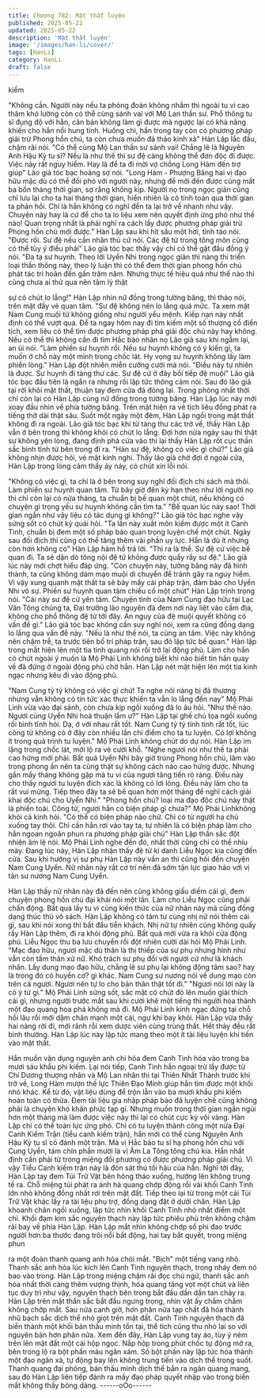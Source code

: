```yaml
---
title: Chương 782: Mật thất luyện
published: 2025-05-22
updated: 2025-05-22
description: 'Mật thất luyện'
image: '/images/han-li/cover/'
tags: [HanLi]
category: HanLi
draft: false
---
```


kiếm

"Không cần. Người này nếu ta phỏng đoán không nhầm thì ngoài
tu vi cao thâm khó lường còn có thể cùng sánh vai với Mộ Lan
thần sư. Phổ thông tu sĩ đụng độ với hắn, căn bản không làm gì
được mà ngược lại có khả năng khiến cho hắn nổi hung tính.
Huống chi, hắn trong tay còn có phương pháp giải trừ Phong hồn
chú, ta còn chưa muốn đả thảo kinh xà" Hàn Lập lắc đầu, chậm
rãi nói.
"Có thể cùng Mộ Lan thần sư sánh vai! Chẳng lẽ là Nguyên Anh
Hậu Kỳ tu sĩ? Nếu là như thế thì sư đệ càng không thể đơn độc đi
được. Việc này rất nguy hiểm. Hay là để ta đi mời vợ chồng Long
Hàm đến trợ giúp" Lão giả tóc bạc hoảng sợ nói.
"Long Hàm - Phượng Băng hai vị đạo hữu mặc dù có thể đối phó
với người này, nhưng để mời đến được cũng mất ba bốn tháng
thời gian, sợ rằng không kịp. Người nọ trong ngọc giản cũng chỉ
lưu lại cho ta hai tháng thời gian, hiển nhiên là có tính toán qua
thời gian ta phản hồi. Chỉ là hắn không có nghĩ đến ta lại trở về
nhanh như vậy. Chuyện này hay là cứ để cho ta lo liệu xem nên
quyết định ứng phó như thế nào! Quan trọng nhất là phải nghĩ ra
cách lấy được phương pháp giải trừ Phong hồn chú mới được."
Hàn Lập sau khi hít sâu một hơi, tỉnh táo nói.
"Được rồi. Sư đệ nếu cần nhân thủ cứ nói. Các đệ tử trong tông
môn cũng có thể tùy ý điều phái" Lão giả tóc bạc thấy vậy chỉ có
thể gật đầu đồng ý nói.
"Đa tạ sư huynh. Theo lời Uyển Nhi trong ngọc giản thì nàng thi
triển loại thần thông này, theo lý luận thì có thể đem thời gian
phong hồn chú phát tác trì hoãn đến gần trăm năm. Nhưng thực
tế hiệu quả như thế nào thì cũng chưa ai thử qua nên tâm lý thật

sự có chút lo lắng!" Hàn Lập nhìn nữ đồng trong tường băng, thì
thào nói, trên mặt đầy vẻ quan tâm.
"Sư đệ không nên lo lắng quá mức. Ta xem mặt Nam Cung muội
tử không giống như người yểu mệnh. Kiếp nạn này nhất định có
thể vượt qua. Để ta ngay hôm nay đi tìm kiếm một số thượng cổ
điển tịch, xem liệu có thể tìm được phương pháp phá giải độc chú
này hay không. Nếu có thể thì không cần đi tìm Hắc bào nhân nọ
Lão giả sau khi ngẫm lại, an ủi nói.
"Làm phiền sư huynh rồi. Nếu sư huynh không có ý kiến gì, ta
muốn ở chỗ này một mình trong chốc lát. Hy vọng sư huynh
không lấy làm phiền lòng." Hàn Lập đột nhiên miễn cưỡng cười
mà nói.
"Điều này tự nhiên là được. Sư huynh đi tàng thư các. Sư đệ cứ
ở đây bồi tiếp đệ muội" Lão giả tóc bạc đầu tiên là ngẩn ra nhưng
rồi lập tức thông cảm nói.
Sau đó lão giả tại rời khỏi mật thất, thuận tay đem cửa đá đóng
lại.
Trong phòng nhất thời chỉ còn lại có Hàn Lập cùng nữ đồng trong
tường băng.
Hàn Lập lúc này mới xoay đầu nhìn về phía tường băng. Trên mặt
hiện ra vẻ tịch liêu đồng phát ra tiếng thở dài thật sâu.
Suốt một ngày một đêm, Hàn Lập ngồi trong mật thất không đi ra
ngoài.
Lão giả tóc bạc khi từ tàng thư các trở về, thấy Hàn Lập vẫn ở bên
trong thì không khỏi có chút lo lắng. Đợi hơn nửa ngày sau thì thật
sự không yên lòng, đang định phá cửa vào thì lại thấy Hàn Lập rốt
cục thần sắc bình tĩnh từ bên trong đi ra. "Hàn sư đệ, không có
việc gì chứ?" Lão giả không nhịn được hỏi, vẻ mặt kinh nghi.
Thấy lão giả chờ đợi ở ngoài cửa, Hàn Lập trong lòng cảm thấy áy
náy, có chút xin lỗi nói.

"Không có việc gì, ta chỉ là ở bên trong suy nghĩ đối địch chi sách
mà thôi. Làm phiền sư huynh quan tâm. Từ bây giờ đến kỳ hạn
theo như lời người nọ thì chỉ còn lại có nửa tháng, ta chuẩn bị bế
quan một chút, nếu không có chuyện gì trọng yếu sư huynh
không cần tìm ta."
"Bế quan lúc này sao! Thời gian ngắn như vậy liệu có tác dụng gì
không?" Lão giả tóc bạc nghe vậy sửng sốt có chút kỳ quái hỏi.
"Ta lần này xuất môn kiếm được một ít Canh Tinh, chuẩn bị đem
một số pháp bảo quan trọng luyện chế một chút. Ngày sau đối
địch thì cũng có thể tăng thêm vài phần uy lực. Hẳn là dù ít nhưng
còn hơn không có" Hàn Lập hàm hồ trả lời.
"Thì ra là thế. Sư đệ cứ việc bế quan đi. Ta sẽ dặn dò tông nội đệ
tử không được quấy rầy sư đệ." Lão giả lúc này mới chợt hiểu
đáp ứng.
"Còn chuyện này, tường băng này đã hình thành, ta cũng không
dám mạo muội di chuyển để tránh gây ra nguy hiểm. Vì vậy xung
quanh mật thất ta sẽ bày mấy cái pháp trận, đảm bảo cho Uyển
Nhi vô sự. Phiền sư huynh quan tâm chiếu cố một chút" Hàn Lập
trịnh trọng nói.
"Cái này sư đệ cứ yên tâm. Chuyện tình của Nam Cung đạo hữu
tại Lạc Vân Tông chúng ta, Đại trưởng lão nguyên đã đem nơi
này liệt vào cấm địa, không cho phổ thông đệ tử tới đây. An nguy
của đệ muội quyết không có vấn đề gì." Lão giả tóc bạc không
cần suy nghĩ nói, xem ra cũng đồng dạng lo lắng qua vấn đề này.
"Nếu là như thế nói, ta cũng an tâm. Việc này không nên chậm
trễ, ta trước tiên bố trí pháp trận, sau đó lập tức bế quan." Hàn lập
trong mắt hiện lên một tia tinh quang nói rồi trở lại động phủ.
Làm cho hắn có chút ngoài ý muốn là Mộ Phái Linh không biết khi
nào biết tin hắn quay về đã đứng ở ngoài động phủ chờ hắn.
Hàn Lập nét mặt hiện lên một tia kinh ngạc nhưng kêu đi vào
động phủ.

"Nam Cung tỷ tỷ không có việc gì chứ! Ta nghe nói nàng bị đả
thương nhưng vẫn không có tin tức xác thực khiến ta vẫn lo lắng
đến nay" Mộ Phái Linh vừa vào đại sảnh, còn chưa kịp ngồi xuống
đã lo âu hỏi.
"Như thế nào. Ngươi cùng Uyển Nhi hoà thuận lắm ư?" Hàn Lập
tại ghế chủ tọa ngồi xuống rồi bình tĩnh hỏi.
Dạ, ở với nhau rất tốt. Nam Cung tỷ tỷ tính tình rất tốt, lúc công tử
không có ở đây còn nhiều lần chỉ điểm cho ta tu luyện. Có lợi
không ít trong quá trình tu luyện." Mộ Phái Linh không chút do dự
nói.
Hàn Lập im lặng trong chốc lát, mới lộ ra vẻ cười khổ.
"Nghe ngươi nói như thế ta phải cao hứng mới phải. Bất quá
Uyển Nhi bây giờ trúng Phong hồn chú, lâm vào trong phong ấn
nên ta cũng thật sự không cách nào cao hứng được. Nhưng gần
mấy tháng không gặp mà tu vi của ngươi tăng tiến rõ ràng. Điều
này cho thấy ngươi tu luyện đích xác là không có lơi lỏng. Điều
này làm cho ta rất vui mừng. Tiếp theo đây ta sẽ bế quan hơn một
tháng để nghĩ cách giải khai độc chú cho Uyển Nhi."
"Phong hồn chú? loại ma đạo độc chú này thật là phiền toái. Công
tử, ngươi hẳn có biện pháp gì chưa?" Mộ Phái Linhkhông khỏi cả
kinh hỏi.
"Có thể có biện pháp nào chứ. Chỉ có từ người hạ chú xuống tay
thôi. Chỉ cần hắn rơi vào tay ta, tự nhiên là có biện pháp làm cho
hắn ngoan ngoãn phun ra phương pháp giải chú" Hàn Lập thần
sắc đột nhiên âm lệ nói.
Mộ Phái Linh nghe đến đó, nhất thời cũng chỉ có thể nhíu mày.
Đang lúc này, Hàn Lập nhận thấy đệ tử kí danh Liễu Ngọc kia
cũng đến cửa. Sau khi hướng vị sư phụ Hàn Lập này vấn an thì
cũng hỏi đến chuyện Nam Cung Uyển.
Nữ nhân này rất cơ trí nên đã sớm tận lực giao hảo với vị tân sư
nương Nam Cung Uyển.

Hàn Lập thấy nữ nhân này đã đến nên cũng không giấu diếm cái
gì, đem chuyện phong hồn chú đại khái nói một lần. Làm cho Liễu
Ngọc cũng phải chấn động.
Bất quá lấy tu vi cùng kiến thức của nữ nhân này mà cũng đồng
dạng thúc thủ vô sách.
Hàn Lập không có tâm tư cùng nhị nữ nói thêm cái gì, sau khi nói
xong thì bắt đầu tiễn khách.
Nhị nữ tự nhiên cũng không quấy rầy Hàn Lập thêm, đi ra khỏi
động phủ.
Bất quá mới vừa ra khỏi cửa động phủ. Liễu Ngọc thu ba lưu
chuyển rồi đột nhiên cười dài hỏi Mộ Phái Linh.
"Mạc đạo hữu, ngươi mặc dù thân là thị thiếp của sư phụ nhưng
hình như vẫn còn tấm thân xử nữ. Khó trách sư phụ đối với ngươi
cứ như là khách nhân. Lấy dung mạo đạo hữu, chẳng lẽ sư phụ
lại không động tâm sao? hay là trong đó có huyền cơ? gì khác.
Nam Cung sư nương nói về dung mạo còn trên cả ngươi. Ngươi
nên tự lo cho bản thân thật tốt đi."
"Ngươi nói lời này là có ý tứ gì." Mộ Phái Linh sửng sốt, sắc mặt
có chút đỏ lên muốn giải thích cái gì, nhưng người trước mắt sau
khi cười khẽ một tiếng thì người hóa thành một đạo quang hoa
phá không mà đi.
Mộ Phái Linh kinh ngạc đứng tại chỗ hồi lâu rồi mới dậm chân
mạnh một cái, ngự khí bay khỏi.
Hàn Lập vừa thấy hai nàng rời đi, mới rãnh rỗi xem dược viên
cùng trùng thất.
Hết thảy đều rất bình thường.
Hàn Lập lúc này lập tức mang theo một ít tài liệu luyện khí tiến
vào mật thất.

Hắn muốn vận dụng nguyên anh chi hỏa đem Canh Tinh hóa vào
trong ba mươi sáu khẩu phi kiếm.
Lại nói tiếp, Canh Tinh hắn ngoại trừ lấy được từ Chí Dương
thượng nhân và Mộ Lan nhân thì tại Thiên Nhất Thành trước khi
trở về, Long Hàm mượn thế lực Thiên Đạo Minh giúp hắn tìm
được một khối nhỏ khác. Kể từ đó, vật liệu dùng để trộn lẫn vào
ba mươi khẩu phi kiếm hoàn toàn có thừa.
Đem tài liệu gia nhập pháp bảo đã luyện chế cũng không phải là
chuyện khó khăn phức tạp gì. Nhưng muốn trong thời gian ngắn
ngủi hơn một tháng mà làm được việc này thì lại có chút cực kỳ
vội vàng.
Hàn Lập chỉ có thể toàn lực ứng phó. Chỉ có tu luyện thành công
một nửa Đại Canh Kiếm Trận (tiểu canh kiếm trận), hắn mới có
thể cùng Nguyên Anh Hậu Kỳ tu sĩ có đánh một trận. Mà vị Hắc
bào tu sĩ hạ phong hồn chú với Cung Uyển, tám chín phần mười
là vị Âm La Tông tông chủ kia.
Hắn nhất định cần phải từ trong miệng đối phương có được
phương pháp giải chú. Vì vậy Tiểu Canh kiếm trận này là đòn sát
thủ tối hậu của hắn.
Nghĩ tới đây, Hàn Lập tay đem Túi Trữ Vật bên hông tháo xuống,
hướng lên không trung tế ra. Chỗ miệng túi phát ra ánh hà quang
chớp động rồi vài khối Canh Tinh lớn nhỏ không đồng nhất rơi
trên mặt đất.
Tiếp theo lại từ trong một cái Túi Trữ Vật khác lấy ra tài liệu phụ
trợ, đồng dạng đặt ở dưới chân.
Hàn Lập khoanh chân ngồi xuống, lập tức nhìn khối Canh Tinh
nhỏ nhất điểm một chỉ.
Khối đạm kim sắc nguyên thạch này lập tức phiêu phù trên không
chậm rãi bay về phía Hàn Lập.
Hàn Lập mắt nhìn không chớp số phi đao trước người hơn ba
thước đang trôi nổi bất động, hai tay bắt quyết, trong miệng phun

ra một đoàn thanh quang anh hỏa chói mắt.
"Bịch" một tiếng vang nhỏ. Thanh sắc anh hỏa lúc kích lên Canh
Tinh nguyên thạch, trong nháy đem nó bao vào trong.
Hàn Lập trong miệng chậm rãi đọc chú ngữ, thanh sắc anh hỏa
nhất thời càng thêm vượng thịnh, hỏa quang tăng vọt một chút và
liên tục duy trì như vậy, nguyên thạch bên trong bắt đầu dần dần
tan chảy ra.
Hàn Lập trên mặt thần sắc bắt đầu ngưng trọng, nhìn vật ấy chằm
chằm không chớp mắt.
Sau nửa canh giờ, hơn phân nửa tạp chất đã hóa thành nhũ bạch
sắc dịch thể nhỏ giọt trên mặt đất.
Canh Tinh nguyên thạch đã biến thành một khối bán thấu minh
tồn tại, thể tích cũng thu nhỏ lại so với nguyên bản hơn phân nửa.
Xem đến đây, Hàn Lập vung tay áo, tùy ý ném trên lên mặt đất
một cái hộp ngọc.
Nắp hộp trong phút chốc tự động mở ra, bên trong lộ ra bột phấn
màu ngân xám.
Số bột phấn này lập tức hóa thành một đạo ngân xà, tự động bay
lên không trung tiến vào dịch thể trong suốt.
Thanh quang đại phóng, bán thấu minh dịch thể bắn ra ngân
quang mang, sau đó Hàn Lập liên tiếp đánh ra mấy đạo pháp
quyết nhập vào trong biến mất không thấy bóng dáng.
------oOo------
